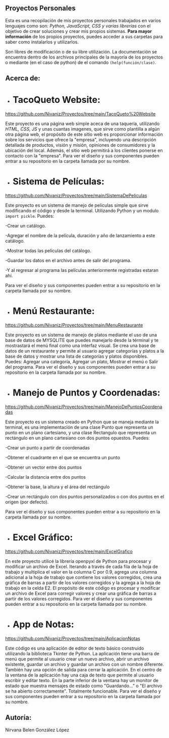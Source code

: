 ## Proyectos Personales 

Esta es una recopilación de mis proyectos personales trabajados en varios lenguajes como son: *Python, JavaScript, CSS y varias librerías* con el objetivo de crear soluciones y crear mis propios sistemas. **Para mayor información** de los propios proyectos, puedes acceder a sus carpetas para saber como instalarlos y utilizarlos. 

Son libres de modificación o de su libre utilización. La documentación se encuentra dentro de los archivos principales de la mayoría de los proyectos o mediante (en el caso de python) de el comando `(help(función/clase)`.

## Acerca de:

- # TacoQueto Website: 
https://github.com/Nivaniz/Proyectos/tree/main/TacoQueto%20Website

Este proyecto es una página web simple aceca de una taquería, utilizando *HTML, CSS, JS* y unas cuantas imagenes, que sirve como plantilla a algún otra página web, el propósito de este sitio web es proporcionar información sobre los servicios que ofrece la "empresa", incluyendo una descripción detallada de productos, visión y misión, opiniones de consumidores y la ubicación del local. Además, el sitio web permitirá a los clientes ponerse en contacto con la "empresa". Para ver el diseño y sus componentes pueden entrar a su repositorio en la carpeta llamada por su nombre.

- # Sistema de Películas: 
https://github.com/Nivaniz/Proyectos/tree/main/SistemaDePeliculas

Este proyecto es un sistema de manejo de películas simple que sirve modificando el código y desde la terminal. Utilizando Python y un modulo `import pickle`. Puedes:

  -Crear un catálogo.
  
  -Agregar el nombre de la película, duración y año de lanzamiento a este catálogo.
  
  -Mostrar todas las películas del catálogo.
  
  -Guardar los datos en el archivo antes de salir del programa.
  
  -Y al regresar al programa las películas anteriormente registradas estaran ahí.
 
 Para ver el diseño y sus componentes pueden entrar a su repositorio en la carpeta llamada por su nombre.
 
- # Menú Restaurante: 
https://github.com/Nivaniz/Proyectos/tree/main/MenuRestaurante
 
Este proyecto es un sistema de manejo de platos mediante el uso de una base de datos de MYSQLITE que puedes manejarlo desde la términal y te mostrastará el menú final como una interfaz visual. Se crea una base de datos de un restaurante y permite al usuario agregar categorías y platos a la base de datos y mostrar una lista de categorías y platos disponibles. Puedes: Agregar una categoría, Agregar un plato, Mostrar el menú o Salir del programa. Para ver el diseño y sus componentes pueden entrar a su repositorio en la carpeta llamada por su nombre.
 
- # Manejo de Puntos y Coordenadas: 
https://github.com/Nivaniz/Proyectos/tree/main/ManejoDePuntosCoordenadas

Este proyecto es un sistema creado en Python que se maneja mediante la terminal, es una implementación de una clase Punto que representa un punto en un plano cartesiano, y una clase Rectangulo que representa un rectángulo en un plano cartesiano con dos puntos opuestos. Puedes: 
  
  -Crear un punto a partir de coordenadas
  
  -Obtener el cuadrante en el que se encuentra un punto
  
  -Obtener un vector entre dos puntos
  
  -Calcular la distancia entre dos puntos
  
  -Obtener la base, la altura y el área del rectángulo
  
  -Crear un rectángulo con dos puntos personalizados o con dos puntos en el origen (por defecto). 
  
Para ver el diseño y sus componentes pueden entrar a su repositorio en la carpeta llamada por su nombre.

- # Excel Gráfico: 
https://github.com/Nivaniz/Proyectos/tree/main/ExcelGrafico

En este proyecto utilicé la librería openpyxl de Python para procesar y modificar un archivo de Excel. Iterando a través de cada fila de la hoja de trabajo y multiplica el valor en la columna C por 0.9, agrega una columna adicional a la hoja de trabajo que contiene los valores corregidos, crea una gráfica de barras a partir de los valores corregidos y la agrega a la hoja de trabajo en la celda E2. El propósito de este código es procesar y modificar un archivo de Excel para corregir valores y crear una gráfica de barras a partir de los valores corregidos. Para ver el diseño y sus componentes pueden entrar a su repositorio en la carpeta llamada por su nombre.

- # App de Notas: 
https://github.com/Nivaniz/Proyectos/tree/main/AplicacionNotas

Este código es una aplicación de editor de texto básico construido utilizando la biblioteca Tkinter de Python. La aplicación tiene una barra de menú que permite al usuario crear un nuevo archivo, abrir un archivo existente, guardar un archivo y guardar un archivo con un nombre diferente. También hay una opción de salida para cerrar la aplicación. En el centro de la ventana de la aplicación hay una caja de texto que permite al usuario escribir y editar texto. En la parte inferior de la ventana hay un monitor de estado que muestra mensajes de estado como "Guardando..." o "El archivo se ha abierto correctamente". Totalmente funcionable.  Para ver el diseño y sus componentes pueden entrar a su repositorio en la carpeta llamada por su nombre.
  
## Autoría:

  Nirvana Belen González López
